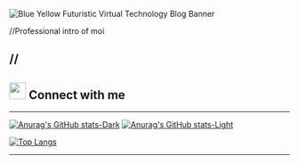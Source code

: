 
![Blue Yellow Futuristic Virtual Technology Blog Banner](https://user-images.githubusercontent.com/97206905/198912099-edbc3c4c-b645-46d3-ac75-7fe84574a45e.gif)



//Professional intro of moi


//
---------

## <img src="https://media.giphy.com/media/iY8CRBdQXODJSCERIr/giphy.gif" width="30px"> Connect with me

--------


[![Anurag's GitHub stats-Dark](https://github-readme-stats.vercel.app/api?username=B-Rabbit7&show_icons=true&theme=dracula#gh-dark-mode-only)](https://github.com/anuraghazra/github-readme-stats#gh-dark-mode-only)
[![Anurag's GitHub stats-Light](https://github-readme-stats.vercel.app/api?username=B-Rabbit7&show_icons=true&theme=cobalt#gh-light-mode-only)](https://github.com/anuraghazra/github-readme-stats#gh-light-mode-only)

[![Top Langs](https://github-readme-stats.vercel.app/api/top-langs/?username=B-Rabbit7)](https://github.com/anuraghazra/github-readme-stats)

--------




